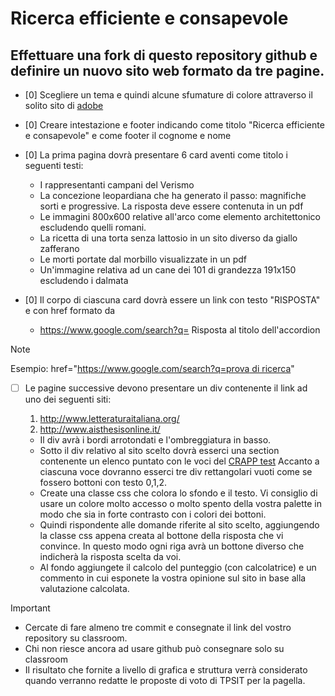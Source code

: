 # Ricerca efficiente e consapevole

## Effettuare una fork di questo repository github e definire un nuovo sito web formato da tre pagine. 
- [0] Scegliere un tema e quindi alcune sfumature di colore attraverso il solito sito di [adobe](https://color.adobe.com/it/)
- [0]  Creare intestazione e footer indicando come titolo "Ricerca efficiente e consapevole" e come footer il cognome e nome
- [0] La prima pagina dovrà presentare 6 card aventi come titolo i seguenti testi:
  - I rappresentanti campani del Verismo
  - La concezione leopardiana che ha generato il passo: magnifiche sorti e progressive. La risposta deve essere contenuta in un pdf
  - Le immagini 800x600 relative all'arco come elemento architettonico escludendo quelli romani.
  - La ricetta di una torta senza lattosio in un sito diverso da giallo zafferano
  - Le morti portate dal morbillo visualizzate in un pdf
  - Un'immagine relativa ad un cane dei 101 di grandezza 191x150 escludendo i dalmata 

- [0] Il corpo di ciascuna card dovrà essere un link con testo "RISPOSTA" e con href formato da 
    - https://www.google.com/search?q= Risposta al titolo dell'accordion

> [!NOTE]
> Esempio: href="[https://www.google.com/search?q=prova di ricerca]()"

- [ ] Le pagine successive devono presentare un div contenente il link ad uno dei seguenti siti:
  1. http://www.letteraturaitaliana.org/
  2. http://www.aisthesisonline.it/
     
  -  Il div avrà i bordi arrotondati e l'ombreggiatura in basso.
  -  Sotto il div relativo al sito scelto dovrà esserci una section contenente un elenco puntato con le voci del [CRAPP test](https://it.pearson.com/content/dam/region-core/italy/pearson-italy/pdf/storia/ITALY-DOCENTI-STORIALIVE-2020-Educazione-Civica-Cittadinanza-digitale-CRAAP-TEST.pdf) Accanto a ciascuna voce dovranno esserci tre div rettangolari vuoti come se fossero bottoni con testo 0,1,2.
  - Create una classe css che colora lo sfondo e il testo. Vi consiglio di usare un colore molto accesso o molto spento della vostra palette in modo che sia in forte contrasto con i colori dei bottoni.
  - Quindi rispondente alle domande riferite al sito scelto, aggiungendo la classe css appena creata al bottone della risposta che vi convince. In questo modo ogni riga avrà un bottone diverso che indicherà la risposta scelta da voi.
  - Al fondo aggiungete il calcolo del punteggio (con calcolatrice) e un commento in cui esponete la vostra opinione sul sito in base alla valutazione calcolata.

> [!IMPORTANT]
>  - Cercate di fare almeno tre commit e consegnate il link del vostro repository su classroom.
>  - Chi non riesce ancora ad usare github può consegnare solo su classroom
>  - Il risultato che fornite a livello di grafica e struttura verrà considerato quando verranno redatte le proposte di voto di TPSIT per la pagella. 
